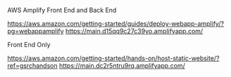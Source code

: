 AWS Amplify
Front End and Back End

https://aws.amazon.com/getting-started/guides/deploy-webapp-amplify/?pg=webappamplify
https://main.d15qq9c27c39yo.amplifyapp.com/



Front End Only

https://aws.amazon.com/getting-started/hands-on/host-static-website/?ref=gsrchandson
https://main.dc2r5ntru9rq.amplifyapp.com/
